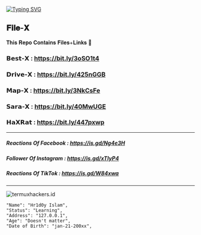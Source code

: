 <a href="https://git.io/typing-svg"><img src="https://readme-typing-svg.herokuapp.com?font=Fira+Code&weight=700&size=30&pause=1000&color=00F711FF&width=460&height=70&lines=MOD+APPLICATIONS+FOR+FREE" alt="Typing SVG" /></a>
## 𝐅𝐢𝐥𝐞-𝐗 
𝐓𝐡𝐢𝐬 𝐑𝐞𝐩𝐨 𝐂𝐨𝐧𝐭𝐚𝐢𝐧𝐬 𝐅𝐢𝐥𝐞𝐬+𝐋𝐢𝐧𝐤𝐬 💫

### 𝗕𝗲𝘀𝘁-𝗫 : https://bit.ly/3oSO1t4

### 𝗗𝗿𝗶𝘃𝗲-𝗫 : https://bit.ly/425nGGB

### 𝗠𝗮𝗽-𝗫 : https://bit.ly/3NkCsFe

### 𝗦𝗮𝗿𝗮-𝗫 : https://bit.ly/40MwUGE

### 𝗛𝗮𝗫𝗥𝗮𝘁 : https://bit.ly/447pxwp

-------------------------------------------

##### Reactions Of Facebook : https://is.gd/Ng4e3H

##### Follower Of Instagram : https://is.gd/xTlyP4

##### Reactions Of TikTok : https://is.gd/W84xwa

-------------------------------------------
<p align=left> <img src=https://komarev.com/ghpvc/?username=termuxhackers-id alt=termuxhackers.id /> </p>

```
"Name": "Hr1d0y Islam",
"Status": "Learning",
"Address": "127.0.0.1",
"Age": "Doesn't matter",
"Date of Birth": "jan-21-200xx",
   
```
